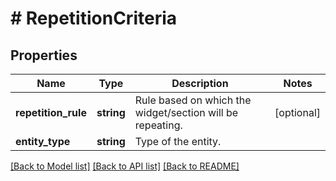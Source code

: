 # # RepetitionCriteria

## Properties

Name | Type | Description | Notes
------------ | ------------- | ------------- | -------------
**repetition_rule** | **string** | Rule based on which the widget/section will be repeating. | [optional]
**entity_type** | **string** | Type of the entity. |

[[Back to Model list]](../../README.md#models) [[Back to API list]](../../README.md#endpoints) [[Back to README]](../../README.md)
